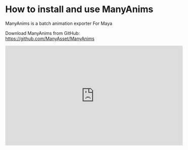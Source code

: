 # How to install and use ManyAnims

ManyAnims is a batch animation exporter For Maya

Download ManyAnims from GitHub:
https://github.com/ManyAsset/ManyAnims

<iframe 
  width="560" 
  height="315" 
  src="https://youtu.be/db6RyGAgsdM?si=IfqXStDHFwuTQQ4A" 
  title="YouTube video player" 
  frameborder="0" 
  allow="accelerometer; autoplay; clipboard-write; encrypted-media; gyroscope; picture-in-picture; web-share" 
  allowfullscreen>
</iframe>

<profile username="Sloth" handle="SadSlothXL" profileImage="/profile/sloth.png"/>
